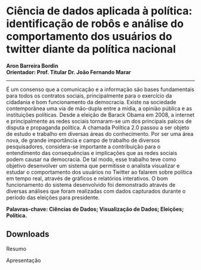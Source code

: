 # Ciência de dados aplicada à política: identificação de robôs e análise do comportamento dos usuários do twitter diante da política nacional
**Aron Barreira Bordin**  
**Orientador: Prof. Titular Dr. João Fernando Marar**
***
É um consenso que a comunicação e a informação são bases fundamentais para todos os contratos sociais, principalmente para o exercício da cidadania e bom funcionamento da democracia. Existe na sociedade contemporânea uma via de mão-dupla entre a mídia, a opinião pública e as instituições políticas. Desde a eleição de Barack Obama em 2008, a internet e principalmente as redes sociais tornaram-se um dos principais palcos de disputa e propaganda política. A chamada Política 2.0 passou a ser objeto de estudo e trabalho em diversas áreas do conhecimento. Por ser uma área nova, de grande importância e campo de trabalho de diversos pesquisadores, considera-se importante a contribuição para o entendimento das consequências e implicações que as redes sociais podem causar na democracia. De tal modo, esse trabalho teve como objetivo desenvolver um sistema que permitisse o analista visualizar e estudar o comportamento dos usuários no Twitter ao falarem sobre política em tempo real, através de gráficos e relatórios interativos. O bom funcionamento do sistema desenvolvido foi demonstrado através de diversas análises que foram realizadas com dados capturados durante o período das eleições para presidente.  

**Palavras-chave: Ciências de Dados; Visualização de Dados; Eleições; Política.**

## Downloads


<p><a :href="$withBase('/files/resumo_aron.doc')" download>Resumo</a></p>
<p><a :href="$withBase('/files/apresen_aron.pdf')" download>Apresentação</a></p>

